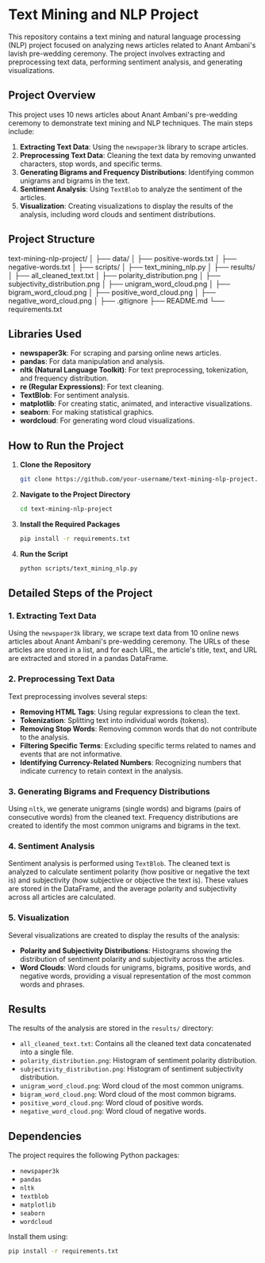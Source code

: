 # Text Mining and NLP Project

This repository contains a text mining and natural language processing (NLP) project focused on analyzing news articles related to Anant Ambani's lavish pre-wedding ceremony. The project involves extracting and preprocessing text data, performing sentiment analysis, and generating visualizations.

## Project Overview

This project uses 10 news articles about Anant Ambani's pre-wedding ceremony to demonstrate text mining and NLP techniques. The main steps include:

1. **Extracting Text Data**: Using the `newspaper3k` library to scrape articles.
2. **Preprocessing Text Data**: Cleaning the text data by removing unwanted characters, stop words, and specific terms.
3. **Generating Bigrams and Frequency Distributions**: Identifying common unigrams and bigrams in the text.
4. **Sentiment Analysis**: Using `TextBlob` to analyze the sentiment of the articles.
5. **Visualization**: Creating visualizations to display the results of the analysis, including word clouds and sentiment distributions.

## Project Structure

text-mining-nlp-project/
│
├── data/
│ ├── positive-words.txt
│ ├── negative-words.txt
│
├── scripts/
│ ├── text_mining_nlp.py
│
├── results/
│ ├── all_cleaned_text.txt
│ ├── polarity_distribution.png
│ ├── subjectivity_distribution.png
│ ├── unigram_word_cloud.png
│ ├── bigram_word_cloud.png
│ ├── positive_word_cloud.png
│ ├── negative_word_cloud.png
│
├── .gitignore
├── README.md
└── requirements.txt



## Libraries Used

- **newspaper3k**: For scraping and parsing online news articles.
- **pandas**: For data manipulation and analysis.
- **nltk (Natural Language Toolkit)**: For text preprocessing, tokenization, and frequency distribution.
- **re (Regular Expressions)**: For text cleaning.
- **TextBlob**: For sentiment analysis.
- **matplotlib**: For creating static, animated, and interactive visualizations.
- **seaborn**: For making statistical graphics.
- **wordcloud**: For generating word cloud visualizations.

## How to Run the Project

1. **Clone the Repository**
    ```bash
    git clone https://github.com/your-username/text-mining-nlp-project.git
    ```

2. **Navigate to the Project Directory**
    ```bash
    cd text-mining-nlp-project
    ```

3. **Install the Required Packages**
    ```bash
    pip install -r requirements.txt
    ```

4. **Run the Script**
    ```bash
    python scripts/text_mining_nlp.py
    ```

## Detailed Steps of the Project

### 1. Extracting Text Data

Using the `newspaper3k` library, we scrape text data from 10 online news articles about Anant Ambani's pre-wedding ceremony. The URLs of these articles are stored in a list, and for each URL, the article's title, text, and URL are extracted and stored in a pandas DataFrame.

### 2. Preprocessing Text Data

Text preprocessing involves several steps:
- **Removing HTML Tags**: Using regular expressions to clean the text.
- **Tokenization**: Splitting text into individual words (tokens).
- **Removing Stop Words**: Removing common words that do not contribute to the analysis.
- **Filtering Specific Terms**: Excluding specific terms related to names and events that are not informative.
- **Identifying Currency-Related Numbers**: Recognizing numbers that indicate currency to retain context in the analysis.

### 3. Generating Bigrams and Frequency Distributions

Using `nltk`, we generate unigrams (single words) and bigrams (pairs of consecutive words) from the cleaned text. Frequency distributions are created to identify the most common unigrams and bigrams in the text.

### 4. Sentiment Analysis

Sentiment analysis is performed using `TextBlob`. The cleaned text is analyzed to calculate sentiment polarity (how positive or negative the text is) and subjectivity (how subjective or objective the text is). These values are stored in the DataFrame, and the average polarity and subjectivity across all articles are calculated.

### 5. Visualization

Several visualizations are created to display the results of the analysis:
- **Polarity and Subjectivity Distributions**: Histograms showing the distribution of sentiment polarity and subjectivity across the articles.
- **Word Clouds**: Word clouds for unigrams, bigrams, positive words, and negative words, providing a visual representation of the most common words and phrases.

## Results

The results of the analysis are stored in the `results/` directory:
- `all_cleaned_text.txt`: Contains all the cleaned text data concatenated into a single file.
- `polarity_distribution.png`: Histogram of sentiment polarity distribution.
- `subjectivity_distribution.png`: Histogram of sentiment subjectivity distribution.
- `unigram_word_cloud.png`: Word cloud of the most common unigrams.
- `bigram_word_cloud.png`: Word cloud of the most common bigrams.
- `positive_word_cloud.png`: Word cloud of positive words.
- `negative_word_cloud.png`: Word cloud of negative words.

## Dependencies

The project requires the following Python packages:
- `newspaper3k`
- `pandas`
- `nltk`
- `textblob`
- `matplotlib`
- `seaborn`
- `wordcloud`

Install them using:
```bash
pip install -r requirements.txt
